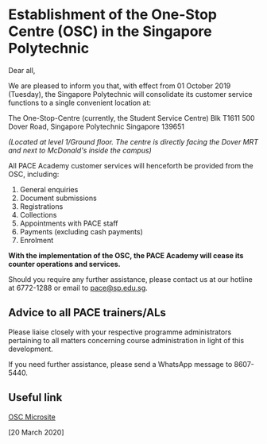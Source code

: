 # Establishment of the One-Stop Centre (OSC) in the Singapore Polytechnic

Dear all,

We are pleased to inform you that, with effect from 01 October 2019 (Tuesday), the Singapore Polytechnic will consolidate its customer service functions to a single convenient location at:

The One-Stop-Centre (currently, the Student Service Centre)
Blk T1611 
500 Dover Road, Singapore Polytechnic
Singapore 139651

_(Located at level 1/Ground floor. The centre is directly facing the Dover MRT and next to McDonald's inside the campus)_
 
All PACE Academy customer services will henceforth be provided from the OSC, including:

1. General enquiries
2. Document submissions
3. Registrations
4. Collections
5. Appointments with PACE staff
6. Payments (excluding cash payments)
7. Enrolment

**With the implementation of the OSC, the PACE Academy will cease its counter operations and services.**

Should you require any further assistance, please contact us at our hotline at 6772-1288 or email to pace@sp.edu.sg. 


## Advice to all PACE trainers/ALs

Please liaise closely with your respective programme administrators pertaining to all matters concerning course administration in light of this development.

If you need further assistance, please send a WhatsApp message to 8607-5440.


## Useful link

[OSC Microsite](https://www.sp.edu.sg/sp/student-services/osc-overview/about-osc)


[20 March 2020]
 
